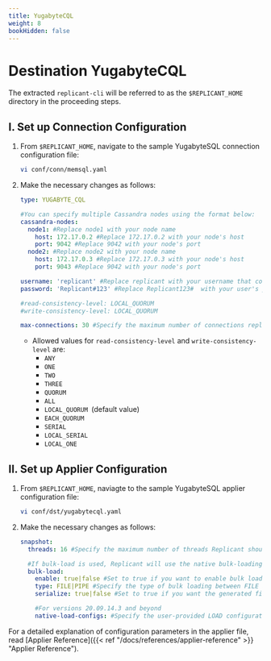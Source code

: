 ```yaml
---
title: YugabyteCQL
weight: 8
bookHidden: false
---
```

# Destination YugabyteCQL

The extracted `replicant-cli` will be referred to as the `$REPLICANT_HOME` directory in the proceeding steps.

## I. Set up Connection Configuration

1. From `$REPLICANT_HOME`, navigate to the sample YugabyteSQL connection configuration file:
    ```BASH
    vi conf/conn/memsql.yaml
    ```
2. Make the necessary changes as follows:
    ```YAML
    type: YUGABYTE_CQL

    #You can specify multiple Cassandra nodes using the format below:
    cassandra-nodes:
      node1: #Replace node1 with your node name
        host: 172.17.0.2 #Replace 172.17.0.2 with your node's host
        port: 9042 #Replace 9042 with your node's port
      node2: #Replace node2 with your node name
        host: 172.17.0.3 #Replace 172.17.0.3 with your node's host
        port: 9043 #Replace 9042 with your node's port    

    username: 'replicant' #Replace replicant with your username that connects to your Cassandra server
    password: 'Replicant#123' #Replace Replicant123#  with your user's password

    #read-consistency-level: LOCAL_QUORUM  
    #write-consistency-level: LOCAL_QUORUM

    max-connections: 30 #Specify the maximum number of connections replicant can open in YugabyteCQL
    ```
      - Allowed values for `read-consistency-level` and `write-consistency-level` are: 
        - `ANY`
        - `ONE`
        - `TWO`
        - `THREE`
        - `QUORUM`
        - `ALL`
        - `LOCAL_QUORUM `(default value)
        - `EACH_QUORUM`
        - `SERIAL`
        - `LOCAL_SERIAL`
        - `LOCAL_ONE`

## II. Set up Applier Configuration

1. From `$REPLICANT_HOME`, naviagte to the sample YugabyteSQL applier configuration file:
    ```BASH
    vi conf/dst/yugabytecql.yaml
    ```
2. Make the necessary changes as follows:
    ```YAML
    snapshot:
      threads: 16 #Specify the maximum number of threads Replicant should use for writing to the target

      #If bulk-load is used, Replicant will use the native bulk-loading capabilities of the target database
      bulk-load:
        enable: true|false #Set to true if you want to enable bulk loading
        type: FILE|PIPE #Specify the type of bulk loading between FILE and PIPE
        serialize: true|false #Set to true if you want the generated files to be applied in serial/parallel fashion

        #For versions 20.09.14.3 and beyond
        native-load-configs: #Specify the user-provided LOAD configuration string which will be appended to the s3 specific LOAD SQL command
    ```

For a detailed explanation of configuration parameters in the applier file, read [Applier Reference]({{< ref "/docs/references/applier-reference" >}} "Applier Reference").
